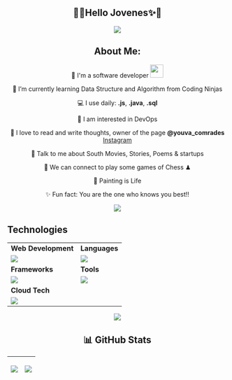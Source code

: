 <h2 align='center'> 🚀✨Hello Jovenes✨🚀</h2>
<p align="center"><img src= 'https://capsule-render.vercel.app/api?type=rect&color=gradient&height=2.5'/></p>       
<div align="center">
  <h2>About Me:</h2>
  <p>🏦 I'm a software developer <img src="https://media.giphy.com/media/WUlplcMpOCEmTGBtBW/giphy.gif" width="30"></p>
  <p>📝 I’m currently learning Data Structure and Algorithm from Coding Ninjas</p>
  <p>💻 I use daily: <strong>.js</strong>, <strong>.java</strong>, <strong>.sql</strong></p>
  <p>👀 I am interested in DevOps</p>
  <p>📖 I love to read and write thoughts, owner of the page <strong>@youva_comrades</strong> <a href="https://www.instagram.com/youva_comrades/">Instagram</a></p>
  <p>💬 Talk to me about South Movies, Stories, Poems & startups</p>
  <p>👯 We can connect to play some games of Chess ♟</p>
  <p>🎨 Painting is Life</p>
  <p>✨ Fun fact: You are the one who knows you best!!</p>
</div>

<p align="center"><img src= 'https://capsule-render.vercel.app/api?type=rect&color=gradient&height=2.5'/></p>

## Technologies
 
<table align="center">
  <tr>
    <td><strong>Web Development</strong></td>
    <td><strong>Languages</strong></td>
  </tr>
  <tr>
    <td><img src="https://skillicons.dev/icons?i=html,css,scss,bootstrap"></td>
    <td><img src="https://skillicons.dev/icons?i=java,javascript,cpp,python&theme=dark"></td>
  </tr>
  <tr>
    <td><strong>Frameworks</strong></td>
    <td><strong>Tools</strong></td>
  </tr>
  <tr>
    <td><img src="https://skillicons.dev/icons?i=spring,express,react,nodejs,nextjs"></td>
    <td><img src="https://skillicons.dev/icons?i=vscode,eclipse,git,github&theme=dark"></td>
  </tr>
  <tr>
    <td><strong>Cloud Tech</strong></td>
    <td></td>
  </tr>
  <tr>
    <td><img src="https://skillicons.dev/icons?i=aws,docker&theme=dark"></td>
    <td></td>
  </tr>
</table>


<p align="center"><img src= 'https://capsule-render.vercel.app/api?type=rect&color=gradient&height=2.5'/></p>


 <h2 align="center">📊 GitHub Stats</h2>

 <table align="center">
    <thead>
      <tr>
        <th>
          <p align="center"><img src="https://github-readme-stats.vercel.app/api?username=uniquesp&show_icons=true&theme=chartreuse-dark"></p>
        </th>
        <th>
          <p align="center"><img src="https://github-readme-streak-stats.herokuapp.com/?user=uniquesp&layout=compact&theme=chartreuse-dark"></p>
        </th>
      </tr>
    </thead>
  </table>

